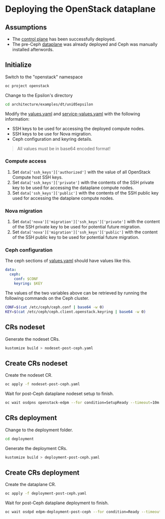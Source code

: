 # Deploying the OpenStack dataplane


## Assumptions

- The [control plane](control-plane.md) has been successfully deployed.
- The pre-Ceph [dataplane](dataplane-pre-ceph.md) was already deployed
  and Ceph was manually installed afterwords.


## Initialize

Switch to the "openstack" namespace

```bash
oc project openstack
```

Change to the Epsilon's directory

```bash
cd architecture/examples/dt/uni05epsilon
```

Modify the [values.yaml](values.yaml)
and [service-values.yaml](service-values.yaml)
with the following information:

- SSH keys to be used for accessing the deployed compute nodes.
- SSH keys to be use for Nova migration.
- Ceph configuration and keyring details.

> All values must be in base64 encoded format!


### Compute access

1. Set `data['ssh_keys']['authorized']` with the value of all OpenStack Compute
   host SSH keys.
2. Set `data['ssh_keys']['private']` with the contents of the SSH private key
   to be used for accessing the dataplane compute nodes.
3. Set `data['ssh_keys']['public']` with the contents of the SSH public key
   used for accessing the dataplane compute nodes.


### Nova migration

1. Set `data['nova']['migration']['ssh_keys']['private']` with the content of
  the SSH private key to be used for potential future migration.
2. Set `data['nova']['migration']['ssh_keys']['public']` with the content of
  the SSH public key to be used for potential future migration.


### Ceph configuration

The ceph sections of [values.yaml](values.yaml) should have values like this.
```yaml
data:
  ceph:
    conf: $CONF
    keyring: $KEY
```

The values of the two variables above can be retrieved by
running the following commands on the Ceph cluster.
```bash
CONF=$(cat /etc/ceph/ceph.conf | base64 -w 0)
KEY=$(cat /etc/ceph/ceph.client.openstack.keyring | base64 -w 0)
```


## CRs nodeset

Generate the nodeset CRs.
```bash
kustomize build > nodeset-post-ceph.yaml
```


## Create CRs nodeset

Create the nodeset CR.
```bash
oc apply -f nodeset-post-ceph.yaml
```

Wait for post-Ceph dataplane nodeset setup to finish.
```bash
oc wait osdpns openstack-edpm --for condition=SetupReady --timeout=10m
```


## CRs deployment

Change to the deployment folder.
```bash
cd deployment
```

Generate the deployment CRs.
```bash
kustomize build > deployment-post-ceph.yaml
```


## Create CRs deployment

Create the dataplane CR.
```bash
oc apply -f deployment-post-ceph.yaml
```

Wait for post-Ceph dataplane deployment to finish.
```bash
oc wait osdpd edpm-deployment-post-ceph --for condition=Ready --timeout=40m
```
